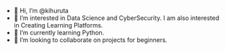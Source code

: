 - 👋 Hi, I’m @kihuruta
- 👀 I’m interested in Data Science and CyberSecurity. I am also interested in Creating Learning Platforms.
- 🌱 I’m currently learning Python.
- 💞️ I’m looking to collaborate on projects for beginners.


<!---
kihuruta/kihuruta is a ✨ special ✨ repository because its `README.md` (this file) appears on your GitHub profile.
You can click the Preview link to take a look at your changes.
--->

